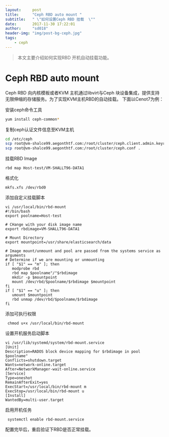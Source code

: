 ```yaml
---
layout:     post
title:      "Ceph RBD auto mount "
subtitle:   " \"如何设置Ceph RBD 挂载  \""
date:       2017-11-30 17:22:01  
author:     "sd018"
header-img: "img/post-bg-ceph.jpg"
tags:
    - ceph
---
```

> 本文主要介绍如何实现RBD 开机自动挂载功能。

# Ceph RBD auto mount
Ceph RBD 向内核模板或者KVM 主机通过libvirt与Ceph 块设备集成，提供支持无限伸缩的存储服务。为了实现KVM主机RBD的自动挂载。
下面以Cenot7为例：

安装ceph命令工具
```bash
yum install ceph-common*
```
复制ceph认证文件信息至KVM主机
```bash
cd /etc/ceph
scp root@vm-shalce99.aegonthtf.com:/root/cluster/ceph.client.admin.keyring .
scp root@vm-shalce99.aegonthtf.com:/root/cluster/ceph.conf .

```
挂载RBD Image
```
rbd map Host-test/VM-SHALLT96-DATA1
```
格式化
```
mkfs.xfs /dev/rbd0
```
添加自定义挂载脚本
```
vi /usr/local/bin/rbd-mount
#!/bin/bash
export poolname=Host-test    

# CHange with your disk image name
export rbdimage=VM-SHALLT96-DATA1

# Mount Directory
export mountpoint=/usr/share/elasticsearch/data

# Image mount/unmount and pool are passed from the systems service as arguments
# Determine if we are mounting or unmounting
if [ "$1" == "m" ]; then
   modprobe rbd
   rbd map $poolname"/"$rbdimage
   mkdir -p $mountpoint
   mount /dev/rbd/$poolname/$rbdimage $mountpoint
fi
if [ "$1" == "u" ]; then
   umount $mountpoint
   rbd unmap /dev/rbd/$poolname/$rbdimage
fi

```
添加可执行权限
```
 chmod u+x /usr/local/bin/rbd-mount
```

设置开机服务启动脚本
```
vi /usr/lib/systemd/system/rbd-mount.service
[Unit]
Description=RADOS block device mapping for $rbdimage in pool $poolname"
Conflicts=shutdown.target
Wants=network-online.target
After=NetworkManager-wait-online.service
[Service]
Type=oneshot
RemainAfterExit=yes
ExecStart=/usr/local/bin/rbd-mount m
ExecStop=/usr/local/bin/rbd-mount u
[Install]
WantedBy=multi-user.target
```
启用开机任务
```
 systemctl enable rbd-mount.service
```
配置完毕后，重启验证下RBD是否正常挂载。
